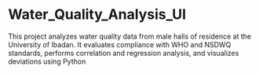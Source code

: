# Water_Quality_Analysis_UI
This project analyzes water quality data from male halls of residence at the University of Ibadan. It evaluates compliance with WHO and NSDWQ standards, performs correlation and regression analysis, and visualizes deviations using Python
